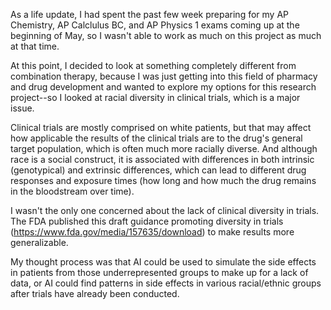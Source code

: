 As a life update, I had spent the past few week preparing for my AP Chemistry, AP Calclulus BC, and AP Physics 1 exams coming up at the beginning of May, so I wasn't able to work as much on this project as much at that time. 

At this point, I decided to look at something completely different from combination therapy, because I was just getting into this field of pharmacy and drug development and wanted to explore my options for this research project--so I looked at racial diversity in clinical trials, which is a major issue. 

Clinical trials are mostly comprised on white patients, but that may affect how applicable the results of the clinical trials are to the drug's general target population, which is often much more racially diverse. And although race is a social construct, it is associated with differences in both intrinsic (genotypical) and extrinsic differences, which can lead to different drug responses and exposure times (how long and how much the drug remains in the bloodstream over time). 

I wasn't the only one concerned about the lack of clinical diversity in trials. The FDA published this draft guidance promoting diversity in trials (https://www.fda.gov/media/157635/download) to make results more generalizable. 

My thought process was that AI could be used to simulate the side effects in patients from those underrepresented groups to make up for a lack of data, or AI could find patterns in side effects in various racial/ethnic groups after trials have already been conducted. 
